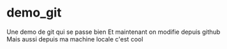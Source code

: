 # demo_git
Une demo de git qui se passe bien
Et maintenant on modifie depuis github
Mais aussi depuis ma machine locale
c'est cool
